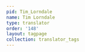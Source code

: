 ```yaml
---
pid: Tim_Lorndale
name: Tim Lorndale
type: translator
order: '148'
layout: tagpage
collection: translator_tags
---
```

